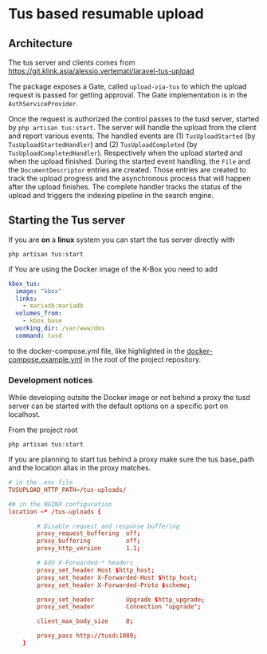 # Tus based resumable upload

## Architecture

The tus server and clients comes from https://git.klink.asia/alessio.vertemati/laravel-tus-upload

The package exposes a Gate, called `upload-via-tus` to which the upload request is passed for getting approval. The Gate implementation is in the `AuthServiceProvider`.

Once the request is authorized the control passes to the tusd server, started by `php artisan tus:start`. The server will handle the upload from the client and report various events.
The handled events are (1) `TusUploadStarted` (by `TusUploadStartedHandler`) and (2) `TusUploadCompleted` (by `TusUploadCompletedHandler`). Respectively when the upload started and when the upload finished. During the started event handling, the `File` and the `DocumentDescriptor` entries are created. Those entries are created to track the upload progress and the asynchronous process that will happen after the upload finishes. The complete handler tracks the status of the upload and triggers the indexing pipeline in the search engine.

## Starting the Tus server

If you are **on** a **linux** system you can start the tus server directly with

```
php artisan tus:start
```

if You are using the Docker image of the K-Box you need to add

```yaml
kbox_tus:
  image: "kbox"
  links:
    - mariadb:mariadb
  volumes_from:
    - kbox_base
  working_dir: /var/www/dms
  command: tusd
```

to the docker-compose.yml file, like highlighted in the [docker-compose.example.yml](../../docker-compose.example.yml) in the root of the project repository.

### Development notices

While developing outsite the Docker image or not behind a proxy the tusd server can be started with the default options on a specific port on localhost. 

From the project root

```
php artisan tus:start
```

If you are planning to start tus behind a proxy make sure the tus base_path and the location alias in the proxy matches.

```conf
# in the .env file
TUSUPLOAD_HTTP_PATH=/tus-uploads/
```

```conf
## in the NGINX configuration
location ~* /tus-uploads {

	    # Disable request and response buffering
        proxy_request_buffering  off;
        proxy_buffering          off;
        proxy_http_version       1.1;

        # Add X-Forwarded-* headers
        proxy_set_header Host $http_host;
        proxy_set_header X-Forwarded-Host $http_host;
        proxy_set_header X-Forwarded-Proto $scheme;

        proxy_set_header         Upgrade $http_upgrade;
        proxy_set_header         Connection "upgrade";

        client_max_body_size     0;

        proxy_pass http://tusd:1080;
    }
```


